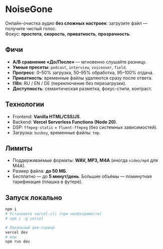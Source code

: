 # NoiseGone

Онлайн-очистка аудио **без сложных настроек**: загрузите файл — получите чистый голос.  
Фокус: **простота**, **скорость**, **приватность**, **прозрачность**.

## Фичи
- **A/B сравнение «До/После»** — мгновенно слушайте разницу.
- **Умные пресеты**: `podcast`, `interview`, `voiceover`, `field`.
- **Прогресс**: 0–50% загрузка, 50–95% обработка, 95–100% отдача.
- **Приватность**: временные файлы удаляются сразу после ответа.
- **I18n**: RU / EN / DE (переключение без перезагрузки).
- **Доступность**: семантическая разметка, фокус-стили, контраст.

## Технологии
- Frontend: **Vanilla HTML/CSS/JS**.
- Backend: **Vercel Serverless Functions (Node 20)**.
- DSP: `ffmpeg-static` + `fluent-ffmpeg` (без системных зависимостей).
- Загрузка: `busboy`, временные файлы: `tmp`.

## Лимиты
- Поддерживаемые форматы: **WAV, MP3, M4A** (иногда `video/mp4` для M4A).
- Размер файла: **до 50 МБ**.
- Бесплатно — до **5 минут/день**. Большие объёмы — поминутная тарификация (плашка в футере).

## Запуск локально

```bash
npm i
# Установите vercel-cli (при необходимости)
# npm i -g vercel

# Локальный дев-сервер
vercel dev
# или
npm run dev
